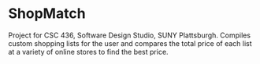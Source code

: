 # ShopMatch
Project for CSC 436, Software Design Studio, SUNY Plattsburgh. 
Compiles custom shopping lists for the user and compares the total price of each list at a variety of online stores to find the best price.
